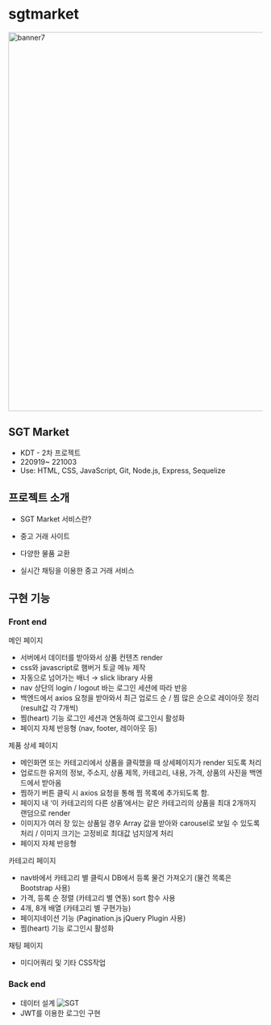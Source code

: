 # sgtmarket
<img width="750" alt="banner7" src="https://user-images.githubusercontent.com/48630055/196905445-6fad9662-acbe-44fd-ab7f-c92ac69630b4.png">

## SGT Market
- KDT - 2차 프로젝트
- 220919~ 221003
- Use: HTML, CSS, JavaScript, Git, Node.js, Express, Sequelize

## 프로젝트 소개
- SGT Market 서비스란?
- 중고 거래 사이트

- 다양한 물품 교환
- 실시간 채팅을 이용한 중고 거래 서비스

## 구현 기능
### Front end
메인 페이지
- 서버에서 데이터를 받아와서 상품 컨텐츠 render
- css와 javascript로 햄버거 토글 메뉴 제작
- 자동으로 넘어가는 배너 → slick library 사용
- nav 상단의 login / logout 바는 로그인 세션에 따라 반응
- 백엔드에서 axios 요청을 받아와서 최근 업로드 순 / 찜 많은 순으로 레이아웃 정리 (result값 각 7개씩)
- 찜(heart) 기능 로그인 세션과 연동하여 로그인시 활성화
- 페이지 자체 반응형 (nav, footer, 레이아웃 등) 

제품 상세 페이지
- 메인화면 또는 카테고리에서 상품을 클릭했을 때 상세페이지가 render 되도록 처리
- 업로드한 유저의 정보, 주소지, 상품 제목, 카테고리, 내용, 가격, 상품의 사진을 백엔드에서 받아옴
- 찜하기 버튼 클릭 시 axios 요청을 통해 찜 목록에 추가되도록 함.
- 페이지 내 ‘이 카테고리의 다른 상품’에서는 같은 카테고리의 상품을 최대 2개까지 랜덤으로 render
- 이미지가 여러 장 있는 상품일 경우 Array 값을 받아와 carousel로 보일 수 있도록 처리 / 이미지 크기는 고정비로 최대값 넘지않게 처리
- 페이지 자체 반응형

카테고리 페이지 
- nav바에서 카테고리 별 클릭시 DB에서 등록 물건 가져오기 (물건 목록은 Bootstrap 사용)
- 가격, 등록 순 정렬 (카테고리 별 연동) sort 함수 사용
- 4개, 8개 배열 (카테고리 별 구현가능)
- 페이지네이션 기능 (Pagination.js jQuery Plugin 사용)
- 찜(heart) 기능 로그인시 활성화

채팅 페이지
- 미디어쿼리 및 기타 CSS작업

### Back end
- 데이터 설계
![SGT](https://user-images.githubusercontent.com/48630055/196906650-17f52c48-e632-4875-8d4a-2a42c7b027d8.png)
- JWT를 이용한 로그인 구현
